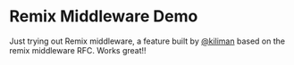 # Remix Middleware Demo

Just trying out Remix middleware, a feature built by [@kiliman](https://github.com/kiliman) based on the remix middleware RFC. Works great!!
